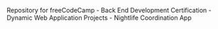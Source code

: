 Repository for freeCodeCamp - Back End Development Certification - Dynamic Web Application Projects - Nightlife Coordination App